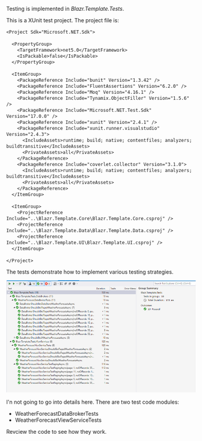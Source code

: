 
Testing is implemented in *Blazr.Template.Tests*.

This is a XUnit test project.  The project file is:

```
<Project Sdk="Microsoft.NET.Sdk">

  <PropertyGroup>
    <TargetFramework>net5.0</TargetFramework>
    <IsPackable>false</IsPackable>
  </PropertyGroup>

  <ItemGroup>
    <PackageReference Include="bunit" Version="1.3.42" />
    <PackageReference Include="FluentAssertions" Version="6.2.0" />
    <PackageReference Include="Moq" Version="4.16.1" />
    <PackageReference Include="Tynamix.ObjectFiller" Version="1.5.6" />
    <PackageReference Include="Microsoft.NET.Test.Sdk" Version="17.0.0" />
    <PackageReference Include="xunit" Version="2.4.1" />
    <PackageReference Include="xunit.runner.visualstudio" Version="2.4.3">
      <IncludeAssets>runtime; build; native; contentfiles; analyzers; buildtransitive</IncludeAssets>
      <PrivateAssets>all</PrivateAssets>
    </PackageReference>
    <PackageReference Include="coverlet.collector" Version="3.1.0">
      <IncludeAssets>runtime; build; native; contentfiles; analyzers; buildtransitive</IncludeAssets>
      <PrivateAssets>all</PrivateAssets>
    </PackageReference>
  </ItemGroup>

  <ItemGroup>
    <ProjectReference Include="..\Blazr.Template.Core\Blazr.Template.Core.csproj" />
    <ProjectReference Include="..\Blazr.Template.Data\Blazr.Template.Data.csproj" />
    <ProjectReference Include="..\Blazr.Template.UI\Blazr.Template.UI.csproj" />
  </ItemGroup>

</Project>
```

The tests demonstrate how to implement various testing strategies.

![Testing](./assets/Clean-Design-Template-for-Blazor/Testing-Example.png)

I'n not going to go into details here.  There are two test code modules:

 - WeatherForecastDataBrokerTests
 - WeatherForecastViewServiceTests

Revciew the code to see how they work.